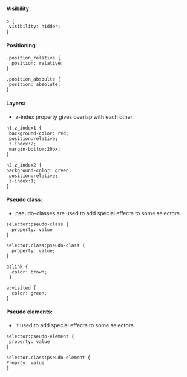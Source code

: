 #### Visibility:

```
p {
 visibility: hidder;
}
```


#### Positioning:

```
.position_relative {
  position: relative;
}

.position_absoulte {
 position: absolute;
}
```

#### Layers:

* z-index property gives overlap with each other.

```
h1.z_index1 {
 background-color: red;
 position:relative;
 z-index:2;
 margin-bottom:20px;
}

h2.z_index2 {
background-color: green;
 position:relative;
 z-index:1;
}
```

#### Pseudo class:

* pseudo-classes are used to add special effects to some selectors.

```
selector:pseudo-class {
  property: value
}

selector.class:pseudo-class {
  property: value;
}
```


```
a:link { 
  color: brown;
 }

a:visited {
  color: green;
}
```


#### Pseudo elements:

* It used to add special effects to some selectors.

```
selector:pseudo-element {
 property: value
}
```

```
selector.class:pseudo-element {
Proprty: value
}
```

